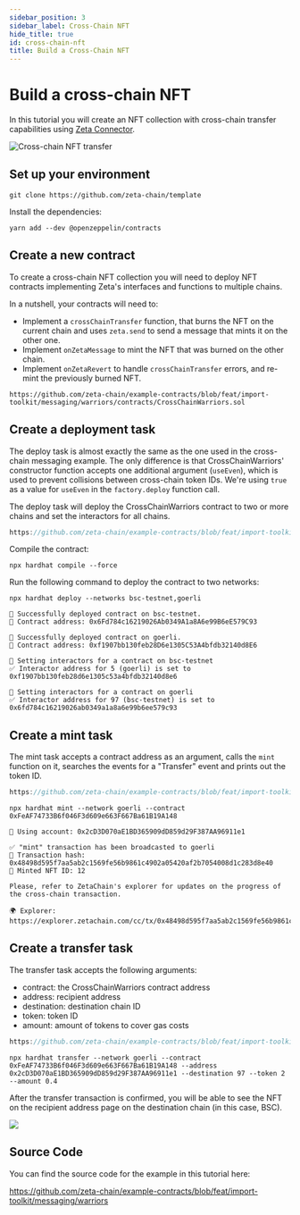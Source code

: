 ```yaml
---
sidebar_position: 3
sidebar_label: Cross-Chain NFT
hide_title: true
id: cross-chain-nft
title: Build a Cross-Chain NFT
---
```


# Build a cross-chain NFT

In this tutorial you will create an NFT collection with cross-chain transfer
capabilities using
[Zeta Connector](/developers/cross-chain-messaging/connector).

![Cross-chain NFT transfer](/img/graphs/cross-chain-nft-transfer.svg)

## Set up your environment

```
git clone https://github.com/zeta-chain/template
```

Install the dependencies:

```
yarn add --dev @openzeppelin/contracts
```

## Create a new contract

To create a cross-chain NFT collection you will need to deploy NFT contracts
implementing Zeta's interfaces and functions to multiple chains.

In a nutshell, your contracts will need to:

- Implement a `crossChainTransfer` function, that burns the NFT on the current
  chain and uses `zeta.send` to send a message that mints it on the other one.
- Implement `onZetaMessage` to mint the NFT that was burned on the other chain.
- Implement `onZetaRevert` to handle `crossChainTransfer` errors, and re-mint
  the previously burned NFT.

```solidity title="contracts/CrossChainWarriors.sol" reference
https://github.com/zeta-chain/example-contracts/blob/feat/import-toolkit/messaging/warriors/contracts/CrossChainWarriors.sol
```

## Create a deployment task

The deploy task is almost exactly the same as the one used in the cross-chain
messaging example. The only difference is that CrossChainWarriors' constructor
function accepts one additional argument (`useEven`), which is used to prevent
collisions between cross-chain token IDs. We're using `true` as a value for
`useEven` in the `factory.deploy` function call.

The deploy task will deploy the CrossChainWarriors contract to two or more
chains and set the interactors for all chains.

```ts title="tasks/deploy.ts" reference
https://github.com/zeta-chain/example-contracts/blob/feat/import-toolkit/messaging/warriors/tasks/deploy.ts
```

Compile the contract:

```
npx hardhat compile --force
```

Run the following command to deploy the contract to two networks:

```
npx hardhat deploy --networks bsc-testnet,goerli
```

```
🚀 Successfully deployed contract on bsc-testnet.
📜 Contract address: 0x6Fd784c16219026Ab0349A1a8A6e99B6eE579C93

🚀 Successfully deployed contract on goerli.
📜 Contract address: 0xf1907bb130feb28D6e1305C53A4bfdb32140d8E6

🔗 Setting interactors for a contract on bsc-testnet
✅ Interactor address for 5 (goerli) is set to 0xf1907bb130feb28d6e1305c53a4bfdb32140d8e6

🔗 Setting interactors for a contract on goerli
✅ Interactor address for 97 (bsc-testnet) is set to 0x6fd784c16219026ab0349a1a8a6e99b6ee579c93
```

## Create a mint task

The mint task accepts a contract address as an argument, calls the `mint`
function on it, searches the events for a "Transfer" event and prints out the
token ID.

```ts title="tasks/mint.ts" reference
https://github.com/zeta-chain/example-contracts/blob/feat/import-toolkit/messaging/warriors/tasks/mint.ts
```

```
npx hardhat mint --network goerli --contract 0xFeAF74733B6f046F3d609e663F667Ba61B19A148

🔑 Using account: 0x2cD3D070aE1BD365909dD859d29F387AA96911e1

✅ "mint" transaction has been broadcasted to goerli
📝 Transaction hash: 0x48498d595f7aa5ab2c1569fe56b9861c4902a05420af2b7054008d1c283d8e40
🌠 Minted NFT ID: 12

Please, refer to ZetaChain's explorer for updates on the progress of the cross-chain transaction.

🌍 Explorer: https://explorer.zetachain.com/cc/tx/0x48498d595f7aa5ab2c1569fe56b9861c4902a05420af2b7054008d1c283d8e40
```

## Create a transfer task

The transfer task accepts the following arguments:

- contract: the CrossChainWarriors contract address
- address: recipient address
- destination: destination chain ID
- token: token ID
- amount: amount of tokens to cover gas costs

```ts title="tasks/transfer.ts" reference
https://github.com/zeta-chain/example-contracts/blob/feat/import-toolkit/messaging/warriors/tasks/transfer.ts
```

```
npx hardhat transfer --network goerli --contract 0xFeAF74733B6f046F3d609e663F667Ba61B19A148 --address 0x2cD3D070aE1BD365909dD859d29F387AA96911e1 --destination 97 --token 2 --amount 0.4
```

After the transfer transaction is confirmed, you will be able to see the NFT on
the recipient address page on the destination chain (in this case, BSC).

![](/img/docs/ccm-warriors-explorer.jpg)

## Source Code

You can find the source code for the example in this tutorial here:

https://github.com/zeta-chain/example-contracts/blob/feat/import-toolkit/messaging/warriors
